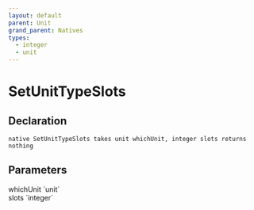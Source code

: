 ```yaml
---
layout: default
parent: Unit
grand_parent: Natives
types:
  - integer
  - unit
---
```


# SetUnitTypeSlots

## Declaration

```
native SetUnitTypeSlots takes unit whichUnit, integer slots returns nothing
```

## Parameters
<dl>
  <dt>whichUnit `unit`</dt>
  <dd></dd>

  <dt>slots `integer`</dt>
  <dd></dd>
</dl>